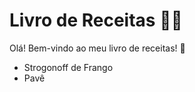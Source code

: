 # Livro de Receitas :man_cook:

Olá! Bem-vindo ao meu livro de receitas! :wave:

- Strogonoff de Frango
- Pavê 
